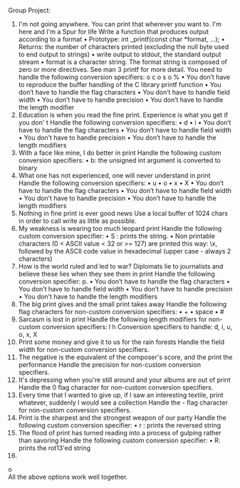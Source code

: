 Group Project:
1.	I'm not going anywhere. You can print that wherever you want to. I'm here and I'm a Spur for life
Write a function that produces output according to a format • Prototype: int _printf(const char *format, ...); • Returns: the number of characters printed (excluding the null byte used to end output to strings) • write output to stdout, the standard output stream • format is a character string. The format string is composed of zero or more directives. See man 3 printf for more detail. You need to handle the following conversion specifiers: o c o s o % • You don’t have to reproduce the buffer handling of the C library printf function • You don’t have to handle the flag characters • You don’t have to handle field width • You don’t have to handle precision • You don’t have to handle the length modifier
2.	Education is when you read the fine print. Experience is what you get if you don' t
Handle the following conversion specifiers: • d • i • You don’t have to handle the flag characters • You don’t have to handle field width • You don’t have to handle precision • You don’t have to handle the length modifiers
3.	With a face like mine, I do better in print
Handle the following custom conversion specifiers: • b: the unsigned int argument is converted to binary
4.	What one has not experienced, one will never understand in print
Handle the following conversion specifiers: • u • o • x • X • You don’t have to handle the flag characters • You don’t have to handle field width • You don’t have to handle precision • You don’t have to handle the length modifiers
5.	Nothing in fine print is ever good news
Use a local buffer of 1024 chars in order to call write as little as possible.
6.	My weakness is wearing too much leopard print
Handle the following custom conversion specifier: • S : prints the string. • Non printable characters (0 < ASCII value < 32 or >= 127) are printed this way: \x, followed by the ASCII code value in hexadecimal (upper case - always 2 characters)
7.	How is the world ruled and led to war? Diplomats lie to journalists and believe these lies when they see them in print
Handle the following conversion specifier: p. • You don’t have to handle the flag characters • You don’t have to handle field width • You don’t have to handle precision • You don’t have to handle the length modifiers
8.	The big print gives and the small print takes away
Handle the following flag characters for non-custom conversion specifiers:
• + • space • #
9.	Sarcasm is lost in print
Handle the following length modifiers for non-custom conversion specifiers:
l
h
Conversion specifiers to handle: d, i, u, o, x, X
9.	Print some money and give it to us for the rain forests
Handle the field width for non-custom conversion specifiers.
10.	The negative is the equivalent of the composer's score, and the print the performance
Handle the precision for non-custom conversion specifiers.
11.	It's depressing when you're still around and your albums are out of print
Handle the 0 flag character for non-custom conversion specifiers.
12.	Every time that I wanted to give up, if I saw an interesting textile, print whatever, suddenly I would see a collection
Handle the - flag character for non-custom conversion specifiers.
13.	Print is the sharpest and the strongest weapon of our party
Handle the following custom conversion specifier: • r : prints the reversed string
14.	The flood of print has turned reading into a process of gulping rather than savoring
Handle the following custom conversion specifier: • R: prints the rot13'ed string
15.	
o	
All the above options work well together.

